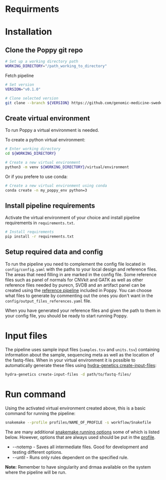 # Requirments

# Installation

## Clone the Poppy git repo

```bash
# Set up a working directory path
WORKING_DIRECTORY="/path_working_to_directory"
```

Fetch pipeline

```bash
# Set version
VERSION="v0.1.0"

# Clone selected version
git clone --branch ${VERSION} https://github.com/genomic-medicine-sweden/poppy.git ${WORKING_DIRECTORY}
```

## Create virtual environment
To run Poppy a virtual environment is needed.

To create a python virtual environment:

```bash
# Enter working directory
cd ${WORKING_DIRECTORY}

# Create a new virtual environment
python3 -m venv ${WORKING_DIRECTORY}/virtual/environment
```

Or if you prefere to use conda:

```bash
# Create a new virtual environment using conda
conda create -n my_poppy_env python=3
```

## Install pipeline requirements
Activate the virtual environment of your choice and install pipeline requirements in `requirements.txt`.
```bash
# Install requirements
pip install -r requirements.txt
```

## Setup required data and config

To run the pipeline you need to complement the config file located in `config/config.yaml` with the paths to your local design and reference files. The areas that need filling in are marked in the config file. 
Some reference files such as panel of normals for CNVkit and GATK as well as other reference files needed by purecn, SVDB and an artifact panel can be created using the [reference pipeline](./reference_files.md) included in Poppy. You can choose what files to generate by commenting out the ones you don't want in the `config/output_files_references.yaml` file.

When you have generated your reference files and given the path to them in your config file, you should be ready to start running Poppy.

# Input files
The pipeline uses sample input files (`samples.tsv` and `units.tsv`) containing information about the sample, sequencing meta as well as the location of the fastq-files. When in your virtual environment it is possible to automatically generate these files using [hydra-genetics create-input-files](https://hydra-genetics.readthedocs.io/en/latest/create_sample_files/):

```bash
hydra-genetics create-input-files -d path/to/fastq-files/
```

# Run command

Using the activated virtual environment created above, this is a basic command for running the pipeline:
```bash
snakemake --profile profiles/NAME_OF_PROFILE -s workflow/Snakefile
```

The are many additional [snakemake running options](https://snakemake.readthedocs.io/en/stable/executing/cli.html#) some of which is listed below. However, options that are always used should be put in the [profile](https://hydra-genetics.readthedocs.io/en/latest/profile/).

* --notemp - Saves all intermediate files. Good for development and testing different options.
* --until <rule> - Runs only rules dependent on the specified rule.

**Note:** Remember to have singularity and drmaa available on the system where the pipeline will be run.